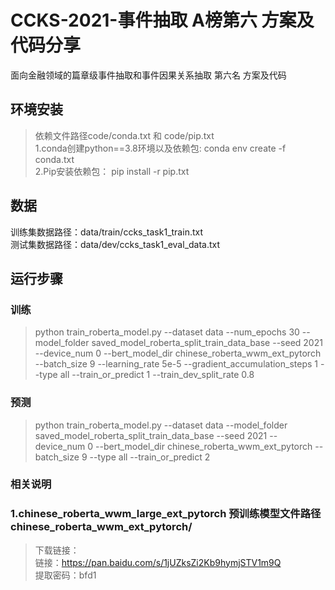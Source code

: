 # CCKS-2021-事件抽取 A榜第六 方案及代码分享

面向金融领域的篇章级事件抽取和事件因果关系抽取 第六名 方案及代码

## 环境安装
> 依赖文件路径code/conda.txt  和  code/pip.txt <br/>
> 1.conda创建python==3.8环境以及依赖包:  conda env create -f conda.txt <br/>
> 2.Pip安装依赖包： pip install -r pip.txt <br/>


## 数据
训练集数据路径：data/train/ccks_task1_train.txt <br/>
测试集数据路径：data/dev/ccks_task1_eval_data.txt <br/>

## 运行步骤
### 训练
> python train_roberta_model.py  --dataset data --num_epochs 30 --model_folder saved_model_roberta_split_train_data_base --seed 2021 --device_num 0 --bert_model_dir chinese_roberta_wwm_ext_pytorch --batch_size 9 --learning_rate 5e-5 --gradient_accumulation_steps 1 --type all --train_or_predict 1 --train_dev_split_rate 0.8
### 预测
> python train_roberta_model.py  --dataset data --model_folder saved_model_roberta_split_train_data_base --seed 2021 --device_num 0 --bert_model_dir chinese_roberta_wwm_ext_pytorch --batch_size 9 --type all --train_or_predict 2
### 相关说明
### 1.chinese_roberta_wwm_large_ext_pytorch 预训练模型文件路径 chinese_roberta_wwm_ext_pytorch/
> 下载链接： <br/>
链接：https://pan.baidu.com/s/1jUZksZi2Kb9hymjSTV1m9Q  <br/>
提取密码：bfd1 <br/>
